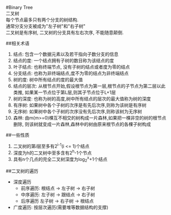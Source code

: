 #Binary Tree  
二叉树  
每个节点最多只有两个分支的树结构.  
通常分支分支被成为"左子树"和"右子树"  
二叉树是有序树, 二叉树的分支具有左右次序, 不能随意颠倒.  

##相关术语  
1. 结点: 包含一个数据元素以及若干指向子数分支的信息  
2. 结点的度: 一个结点拥有子树的数目称为该结点的度  
3. 叶子结点: 也称终端节点, 没有子树的结点或者度为零的结点  
4. 分支结点: 也称为非终端结点,度不为零的结点为非终端结点  
5. 树的度: 树中所有结点的度的最大值  
6. 结点的层次: 从根节点开始,假设根节点为第一层,根节点的子节点为第二层以此类推,
如果某一节点位于第L层,则其子节点位于L+1层  
7. 树的深度: 也称为树的高度,树中所有结点的层次的最大值称为树的深度  
8. 有序树: 如果树中各个子树的次序是有先后次序,则称为该树是有序树
9. 无序树: 如果树中各个子树的次序没有先后次序,则称该树为无序树
10. 森林: 由m(m>=0)棵互不相交的树构成一片森林,如果把一棵非空的树的根节点删除,
则该树就变成一片森林,森林中的树由原来根节点的各棵子树构成

##一些性质
1. 二叉树的第*i*层至多有2<sup>i-1</sup>(i <= 1)个结点
2. 深度为h的二叉树中至多含有2<sup>h</sup>-1个节点
3. 具有n个几点的完全二叉树深度为log<sub>2</sub><sup>x</sup>+1个结点

##二叉树的遍历
- 深度遍历  
    - 前序遍历: 根结点 -> 左子树 -> 右子树  
    - 中序遍历: 左子树 -> 跟结点 -> 右子树 
    - 后序遍历  左子树 -> 右子树 -> 根结点
- 广度遍历: 按层次遍历(需要堆等数据结构的支撑)
  



